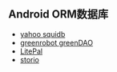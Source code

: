 Android ORM数据库
---

* [yahoo squidb](https://github.com/yahoo/squidb)
* [greenrobot greenDAO](https://github.com/greenrobot/greenDAO)
* [LitePal](https://github.com/LitePalFramework/LitePal)
* [storio](https://github.com/pushtorefresh/storio)
